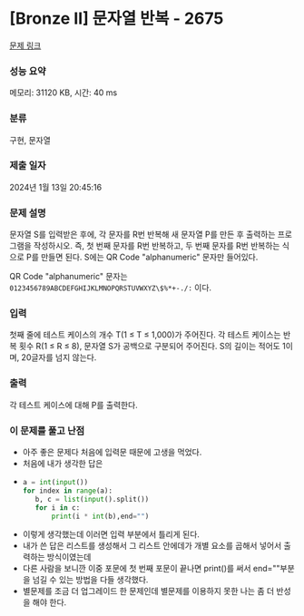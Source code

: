 # [Bronze II] 문자열 반복 - 2675 

[문제 링크](https://www.acmicpc.net/problem/2675) 

### 성능 요약

메모리: 31120 KB, 시간: 40 ms

### 분류

구현, 문자열

### 제출 일자

2024년 1월 13일 20:45:16

### 문제 설명

<p>문자열 S를 입력받은 후에, 각 문자를 R번 반복해 새 문자열 P를 만든 후 출력하는 프로그램을 작성하시오. 즉, 첫 번째 문자를 R번 반복하고, 두 번째 문자를 R번 반복하는 식으로 P를 만들면 된다. S에는 QR Code "alphanumeric" 문자만 들어있다.</p>

<p>QR Code "alphanumeric" 문자는 <code>0123456789ABCDEFGHIJKLMNOPQRSTUVWXYZ\$%*+-./:</code> 이다.</p>

### 입력 

 <p>첫째 줄에 테스트 케이스의 개수 T(1 ≤ T ≤ 1,000)가 주어진다. 각 테스트 케이스는 반복 횟수 R(1 ≤ R ≤ 8), 문자열 S가 공백으로 구분되어 주어진다. S의 길이는 적어도 1이며, 20글자를 넘지 않는다. </p>

### 출력 

 <p>각 테스트 케이스에 대해 P를 출력한다.</p>


### 이 문제를 풀고 난점
* 아주 좋은 문제다 처음에 입력문 때문에 고생을 먹었다.
* 처음에 내가 생각한 답은
* ```python
  a = int(input())
  for index in range(a):
     b, c = list(input().split())
     for i in c:
         print(i * int(b),end="")
  ```
* 이렇게 생각했는데 이러면 입력 부분에서 틀리게 된다.
* 내가 쓴 답은 리스트를 생성해서 그 리스트 안에데가 개별 요소를 곱해서 넣어서 출력하는 방식이였는데
* 다른 사람을 보니깐 이중 포문에 첫 번째 포문이 끝나면 print()를 써서 end=""부분을 넘길 수 있는 방법을 다들 생각했다.
* 별문제를 조금 더 업그레이드 한 문제인데 별문제를 이용하지 못한 나는 좀 더 반성을 해야 한다.
